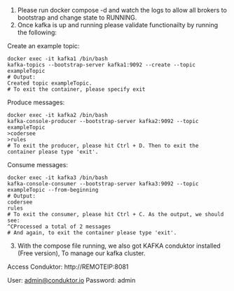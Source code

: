 1. Please run docker compose -d and watch the logs to allow all brokers to bootstrap and change state to RUNNING.
2. Once kafka is up and running please validate functionailty by running the following:

Create an example topic:
~~~
docker exec -it kafka1 /bin/bash
kafka-topics --bootstrap-server kafka1:9092 --create --topic exampleTopic
# Output:
Created topic exampleTopic.
# To exit the container, please specify exit
~~~

Produce messages:
~~~
docker exec -it kafka2 /bin/bash
kafka-console-producer --bootstrap-server kafka2:9092 --topic exampleTopic
>codersee
>rules 
# To exit the producer, please hit Ctrl + D. Then to exit the container please type 'exit'.
~~~

Consume messages:
~~~
docker exec -it kafka3 /bin/bash
kafka-console-consumer --bootstrap-server kafka3:9092 --topic exampleTopic --from-beginning
# Output:
codersee
rules
# To exit the consumer, please hit Ctrl + C. As the output, we should see:
^CProcessed a total of 2 messages
# And again, to exit the container please type 'exit'.
~~~


3. With the compose file running, we also got KAFKA conduktor installed (Free version),
To manage our kafka cluster.

Access Conduktor: http://REMOTEIP:8081

User: admin@conduktor.io
Password: admin

